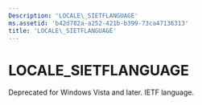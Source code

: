 ```yaml
---
Description: 'LOCALE\_SIETFLANGUAGE'
ms.assetid: 'b42d782a-a252-421b-b399-73ca47136313'
title: 'LOCALE\_SIETFLANGUAGE'
---
```


# LOCALE\_SIETFLANGUAGE

Deprecated for Windows Vista and later. IETF language.

 

 



